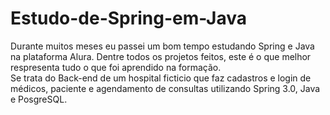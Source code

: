 # Estudo-de-Spring-em-Java
Durante muitos meses eu passei um bom tempo estudando Spring e Java na plataforma Alura. Dentre todos os projetos feitos, este é o que melhor respresenta tudo o que foi aprendido na formação.</br>
Se trata do Back-end de um hospital ficticio que faz cadastros e login de médicos, paciente e agendamento de consultas utilizando Spring 3.0, Java e PosgreSQL.
